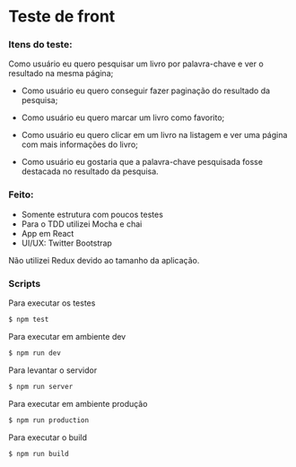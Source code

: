 # Teste de front

### Itens do teste:
Como usuário eu quero pesquisar um livro por palavra-chave e ver o resultado na
mesma página;

  - Como usuário eu quero conseguir fazer paginação do resultado da pesquisa;

  - Como usuário eu quero marcar um livro como favorito;

  - Como usuário eu quero clicar em um livro na listagem e ver uma página com mais
informações do livro;

  - Como usuário eu gostaria que a palavra-chave pesquisada fosse destacada no resultado da pesquisa.

### Feito:
  - Somente estrutura com poucos testes
  - Para o TDD utilizei Mocha e chai
  - App em React
  - UI/UX: Twitter Bootstrap 

Não utilizei Redux devido ao tamanho da aplicação.

### Scripts

Para executar os testes
```sh
$ npm test 
```
Para executar em ambiente dev
```sh
$ npm run dev 
```
Para levantar o servidor
```sh
$ npm run server 
```
Para executar em ambiente produção
```sh
$ npm run production 
```
Para executar o build
```sh
$ npm run build 
```
